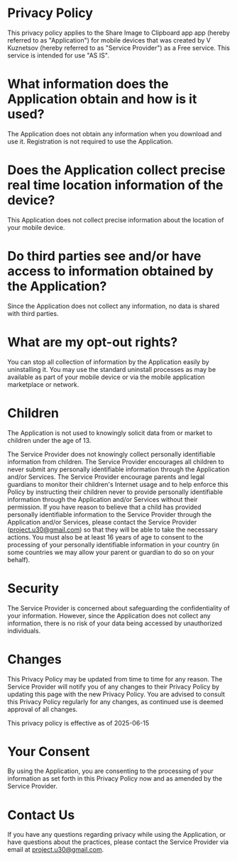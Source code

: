 # Privacy Policy
This privacy policy applies to the Share Image to Clipboard app app (hereby referred to as "Application") for mobile devices that was created by V Kuznetsov (hereby referred to as "Service Provider") as a Free service. This service is intended for use "AS IS".


# What information does the Application obtain and how is it used?
The Application does not obtain any information when you download and use it. Registration is not required to use the Application.


# Does the Application collect precise real time location information of the device?
This Application does not collect precise information about the location of your mobile device.


# Do third parties see and/or have access to information obtained by the Application?
Since the Application does not collect any information, no data is shared with third parties.


# What are my opt-out rights?
You can stop all collection of information by the Application easily by uninstalling it. You may use the standard uninstall processes as may be available as part of your mobile device or via the mobile application marketplace or network.


# Children
The Application is not used to knowingly solicit data from or market to children under the age of 13.


The Service Provider does not knowingly collect personally identifiable information from children. The Service Provider encourages all children to never submit any personally identifiable information through the Application and/or Services. The Service Provider encourage parents and legal guardians to monitor their children's Internet usage and to help enforce this Policy by instructing their children never to provide personally identifiable information through the Application and/or Services without their permission. If you have reason to believe that a child has provided personally identifiable information to the Service Provider through the Application and/or Services, please contact the Service Provider (project.u30@gmail.com) so that they will be able to take the necessary actions. You must also be at least 16 years of age to consent to the processing of your personally identifiable information in your country (in some countries we may allow your parent or guardian to do so on your behalf).


# Security
The Service Provider is concerned about safeguarding the confidentiality of your information. However, since the Application does not collect any information, there is no risk of your data being accessed by unauthorized individuals.


# Changes
This Privacy Policy may be updated from time to time for any reason. The Service Provider will notify you of any changes to their Privacy Policy by updating this page with the new Privacy Policy. You are advised to consult this Privacy Policy regularly for any changes, as continued use is deemed approval of all changes.


This privacy policy is effective as of 2025-06-15


# Your Consent
By using the Application, you are consenting to the processing of your information as set forth in this Privacy Policy now and as amended by the Service Provider.


# Contact Us
If you have any questions regarding privacy while using the Application, or have questions about the practices, please contact the Service Provider via email at project.u30@gmail.com.
